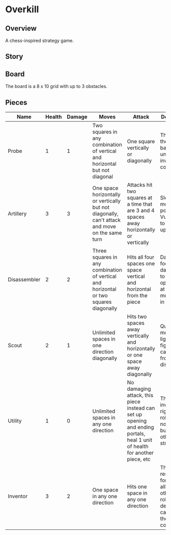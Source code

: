 # Overkill

## Overview

A chess-inspired strategy game.

## Story

## Board

The board is a 8 x 10 grid with up to 3 obstacles.

## Pieces

| Name | Health | Damage | Moves | Attack | Description |
|------|--------|--------|-------|--------|-------------|
| Probe | 1 | 1 | Two squares in any combination of vertical and horizontal but not diagonal | One square vertically or diagonally | The probe is the most basic unit under the invetor's control. |
| Artillery | 3 | 3 | One space horizontally or vertically but not diagonally, can't attack and move on the same turn | Attacks hit two squares at a time that are 3 and 4 spaces away horizontally or vertically | Slow moving but powerful. Vulnerable to attacks up close. |
| Disassembler | 2 | 2 | Three squares in any combination of vertical and horizontal or two squares diagonally | Hits all four spaces one space vertical and horizontal from the piece | Dangerous foe who can damage up to four opponents at a time but must move in close |
| Scout | 2 | 1 | Unlimited spaces in one direction diagonally | Hits two spaces away vertically and horizontally or one space away diagonally | Quick moving but lightweight fighter that can attack from a distance. |
| Utility | 1 | 0 | Unlimited spaces in any one direction | No damaging attack, this piece instead can set up opening and ending portals, heal 1 unit of health for another piece, etc | The inventor's right hand robot. Does no damage but assists other pieces strategically. |
| Inventor | 3 | 2 | One space in any one direction | Hits one space in any one direction | The robot responsible for creating all of the other robots. His defeat or capture is the losing condition. |
